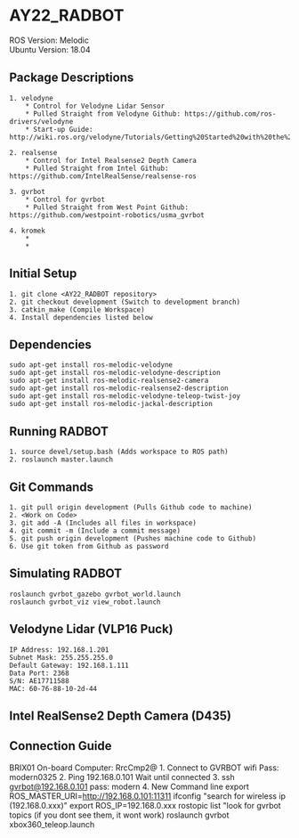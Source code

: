 # AY22_RADBOT
ROS Version: Melodic  
Ubuntu Version: 18.04 

## Package Descriptions
    1. velodyne
        * Control for Velodyne Lidar Sensor
        * Pulled Straight from Velodyne Github: https://github.com/ros-drivers/velodyne
        * Start-up Guide: http://wiki.ros.org/velodyne/Tutorials/Getting%20Started%20with%20the%20Velodyne%20VLP16

    2. realsense
        * Control for Intel Realsense2 Depth Camera
        * Pulled Straight from Intel Github: https://github.com/IntelRealSense/realsense-ros

    3. gvrbot
        * Control for gvrbot 
        * Pulled Straight from West Point Github: https://github.com/westpoint-robotics/usma_gvrbot

    4. kromek
        *
        * 

## Initial Setup
    1. git clone <AY22_RADBOT repository>
    2. git checkout development (Switch to development branch)
    3. catkin_make (Compile Workspace)
    4. Install dependencies listed below

## Dependencies  
    sudo apt-get install ros-melodic-velodyne
    sudo apt-get install ros-melodic-velodyne-description
    sudo apt-get install ros-melodic-realsense2-camera
    sudo apt-get install ros-melodic-realsense2-description
    sudo apt-get install ros-melodic-velodyne-teleop-twist-joy
    sudo apt-get install ros-melodic-jackal-description

## Running RADBOT
    1. source devel/setup.bash (Adds workspace to ROS path)
    2. roslaunch master.launch

## Git Commands
    1. git pull origin development (Pulls Github code to machine)
    2. <Work on Code>
    3. git add -A (Includes all files in workspace)
    4. git commit -m (Include a commit message)
    5. git push origin development (Pushes machine code to Github)
    6. Use git token from Github as password
    
## Simulating RADBOT
    roslaunch gvrbot_gazebo gvrbot_world.launch
    roslaunch gvrbot_viz view_robot.launch

## Velodyne Lidar (VLP16 Puck)
    IP Address: 192.168.1.201
    Subnet Mask: 255.255.255.0
    Default Gateway: 192.168.1.111
    Data Port: 2368
    S/N: AE17711588
    MAC: 60-76-88-10-2d-44

## Intel RealSense2 Depth Camera (D435)


## Connection Guide
BRIX01 On-board Computer: RrcCmp2@
    1. Connect to GVRBOT wifi
        Pass: modern0325
    2. Ping 192.168.0.101
        Wait until connected
    3. ssh gvrbot@192.168.0.101
        pass: modern
    4. New Command line
        export ROS_MASTER_URI=http://192.168.0.101:11311
        ifconfig
        "search for wireless ip (192.168.0.xxx)"
        export ROS_IP=192.168.0.xxx
        rostopic list
        "look for gvrbot topics (if you dont see them, it wont work)
        roslaunch gvrbot xbox360_teleop.launch
